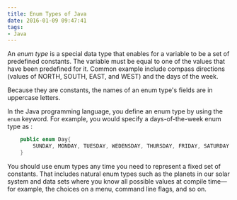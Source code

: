 ```yaml
---
title: Enum Types of Java
date: 2016-01-09 09:47:41
tags:
- Java
---
```


An _enum type_ is a special data type that enables for a variable to be a set of predefined constants. The variable must be equal to one of the values that have been predefined for it. Common example include compass directions (values of NORTH, SOUTH, EAST, and WEST) and the days of the week.

Because they are constants, the names of an enum type's fields are in uppercase letters.

In the Java programming language, you define an enum type by using the `enum` keyword. For example, you would specify a days-of-the-week enum type as :
```java
	public enum Day{
		SUNDAY, MONDAY, TUESDAY, WEDENSDAY, THURSDAY, FRIDAY, SATURDAY
	}
```

You should use enum types any time you need to represent a fixed set of constants. That includes natural enum types such as the planets in our solar system and data sets where you know all possible values at compile time—for example, the choices on a menu, command line flags, and so on.
